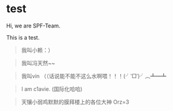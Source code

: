 # test

Hi, we are SPF-Team.


This is a test.

> 我叫小赖：）

> 我叫冯天然~~

> 我叫vin （（话说能不能不这么水啊喂！！！(╯‵□′)╯︵┻━┻

> I am c1avie.  (国际化哈哈)

> 天镶小弱鸡默默的膜拜楼上的各位大神 Orz=3
